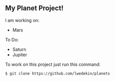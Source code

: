 My Planet Project!
------------------

I am working on:
 - Mars

To Do:
 - Saturn
 - Jupiter

To work on this project just run this command:

```shell
$ git clone https://github.com/lwedekin/planets
```

